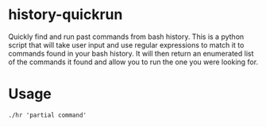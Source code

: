 # history-quickrun
 Quickly find and run past commands from bash history. This is a python script that will take user input and use regular expressions to match it to commands found in your bash history. It will then return an enumerated list of the commands it found and allow you to run the one you were looking for.

 # Usage
```
./hr 'partial command'
```
